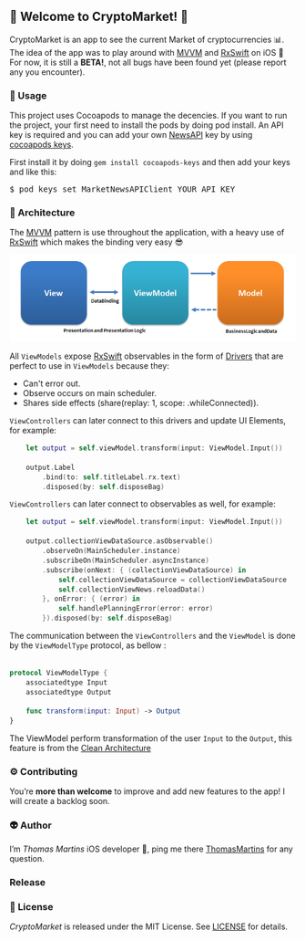 ## 🚀 Welcome to CryptoMarket! 🚀

CryptoMarket is an app to see the current Market of cryptocurrencies 📊.
The idea of the app was to play around with [MVVM](https://en.wikipedia.org/wiki/Model–view–viewmodel) and [RxSwift](https://github.com/ReactiveX/RxSwift) on iOS 
For now, it is still a **BETA!**, not all bugs have been found yet (please report any you encounter).

### 👀 Usage

This project uses Cocoapods to manage the decencies. If you want to run the project, your first need to install the pods by doing pod install.
An API key is required and you can add your own [NewsAPI](https://newsapi.org/) key by using [cocoapods keys](https://github.com/orta/cocoapods-keys).

First install it by doing `gem install cocoapods-keys` and then add your keys and like this:

<pre>$ pod keys set MarketNewsAPIClient YOUR_API_KEY </pre>

### 🔨  Architecture

The [MVVM](https://en.wikipedia.org/wiki/Model–view–viewmodel) pattern is use throughout the application, with a heavy use of [RxSwift](https://github.com/ReactiveX/RxSwift) which makes the binding very easy 😎

![](ReadMeAssets/MVVMPattern.png)


All `ViewModels` expose [RxSwift](https://github.com/ReactiveX/RxSwift) observables in the form of [Drivers](https://github.com/ReactiveX/RxSwift/blob/master/Documentation/Units.md) that are perfect to use in `ViewModels` because they:
* Can't error out.
* Observe occurs on main scheduler.
* Shares side effects (share(replay: 1, scope: .whileConnected)).

`ViewControllers` can later connect to this drivers and update UI Elements, for example:

```swift
    let output = self.viewModel.transform(input: ViewModel.Input())

    output.Label
        .bind(to: self.titleLabel.rx.text)
        .disposed(by: self.disposeBag)
```    
`ViewControllers` can later connect to observables as well, for example:

```swift
    let output = self.viewModel.transform(input: ViewModel.Input())  
  
    output.collectionViewDataSource.asObservable()
        .observeOn(MainScheduler.instance)
        .subscribeOn(MainScheduler.asyncInstance)
        .subscribe(onNext: { (collectionViewDataSource) in
            self.collectionViewDataSource = collectionViewDataSource
            self.collectionViewNews.reloadData()
        }, onError: { (error) in
            self.handlePlanningError(error: error)
        }).disposed(by: self.disposeBag)
```

The communication between the `ViewControllers` and the `ViewModel` is done by the `ViewModelType` protocol, as bellow :

```swift

protocol ViewModelType {
    associatedtype Input
    associatedtype Output
    
    func transform(input: Input) -> Output
}
```
The ViewModel perform transformation of the user `Input` to the `Output`, this feature is from the [Clean Architecture](https://github.com/sergdort/CleanArchitectureRxSwift)

### ⚙️ Contributing

You’re **more than welcome** to improve and add new features to the app! I will create a backlog soon. 

### 👽 Author

I’m *Thomas Martins* iOS developer , ping me there [ThomasMartins](https://www.linkedin.com/in/thomas-martins-0343b1b7/) for any question.

### Release


### 📝 License

*CryptoMarket* is released under the MIT License. See [LICENSE](https://github.com/pixel16/CountItApp/blob/master/LICENSE) for details. 
